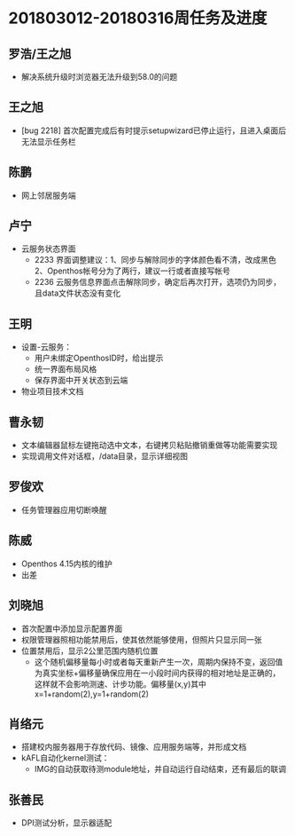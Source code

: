 # 201803012-20180316周任务及进度

## 罗浩/王之旭
- 解决系统升级时浏览器无法升级到58.0的问题

## 王之旭
- [bug 2218] 首次配置完成后有时提示setupwizard已停止运行，且进入桌面后无法显示任务栏

## 陈鹏
- 网上邻居服务端

## 卢宁
- 云服务状态界面
   - 2233 界面调整建议：1、同步与解除同步的字体颜色看不清，改成黑色 2、Openthos帐号分为了两行，建议一行或者直接写帐号
   - 2236 云服务信息界面点击解除同步，确定后再次打开，选项仍为同步，且data文件状态没有变化

## 王明
- 设置-云服务：
   - 用户未绑定OpenthosID时，给出提示
   - 统一界面布局风格
   - 保存界面中开关状态到云端
- 物业项目技术文档

## 曹永韧
- 文本编辑器鼠标左键拖动选中文本，右键拷贝粘贴撤销重做等功能需要实现
- 实现调用文件对话框，/data目录，显示详细视图

## 罗俊欢
- 任务管理器应用切断唤醒

## 陈威
- Openthos 4.15内核的维护
- 出差

## 刘晓旭
- 首次配置中添加显示配置界面
- 权限管理器照相功能禁用后，使其依然能够使用，但照片只显示同一张
- 位置禁用后，显示2公里范围内随机位置
   - 这个随机偏移量每小时或者每天重新产生一次，周期内保持不变，返回值为真实坐标+偏移量确保应用在一小段时间内获得的相对地址是正确的，这样就不会影响测速、计步功能。偏移量(x,y)其中 x=1+random(2),y=1+random(2)

## 肖络元
- 搭建校内服务器用于存放代码、镜像、应用服务端等，并形成文档
- kAFL自动化kernel测试：
   - IMG的自动获取待测module地址，并自动运行自动结束，还有最后的联调

## 张善民
- DPI测试分析，显示器适配

